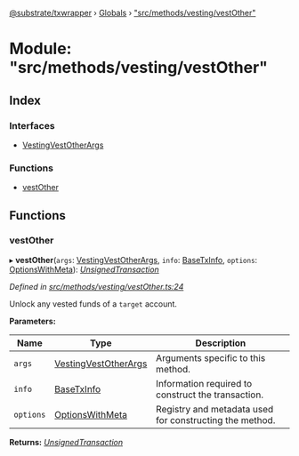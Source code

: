 [@substrate/txwrapper](../README.md) › [Globals](../globals.md) › ["src/methods/vesting/vestOther"](_src_methods_vesting_vestother_.md)

# Module: "src/methods/vesting/vestOther"

## Index

### Interfaces

* [VestingVestOtherArgs](../interfaces/_src_methods_vesting_vestother_.vestingvestotherargs.md)

### Functions

* [vestOther](_src_methods_vesting_vestother_.md#vestother)

## Functions

###  vestOther

▸ **vestOther**(`args`: [VestingVestOtherArgs](../interfaces/_src_methods_vesting_vestother_.vestingvestotherargs.md), `info`: [BaseTxInfo](../interfaces/_src_util_types_.basetxinfo.md), `options`: [OptionsWithMeta](../interfaces/_src_util_types_.optionswithmeta.md)): *[UnsignedTransaction](../interfaces/_src_util_types_.unsignedtransaction.md)*

*Defined in [src/methods/vesting/vestOther.ts:24](https://github.com/paritytech/txwrapper/blob/2c5feb3/src/methods/vesting/vestOther.ts#L24)*

Unlock any vested funds of a `target` account.

**Parameters:**

Name | Type | Description |
------ | ------ | ------ |
`args` | [VestingVestOtherArgs](../interfaces/_src_methods_vesting_vestother_.vestingvestotherargs.md) | Arguments specific to this method. |
`info` | [BaseTxInfo](../interfaces/_src_util_types_.basetxinfo.md) | Information required to construct the transaction. |
`options` | [OptionsWithMeta](../interfaces/_src_util_types_.optionswithmeta.md) | Registry and metadata used for constructing the method.  |

**Returns:** *[UnsignedTransaction](../interfaces/_src_util_types_.unsignedtransaction.md)*
